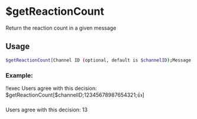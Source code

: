 # $getReactionCount

Return the reaction count in a given message

## Usage

```bash
$getReactionCount[Channel ID (optional, default is $channelID);Message ID (optional, default is $messageID);Reaction]
```

### Example:
<discord-messages>
          <discord-message :bot="false" role-color="#ffcc9a" author="Member">
        !!exec Users agree with this decision: $getReactionCount[$channelID;12345678987654321;👍]<br><br>
          </discord-message>
          <discord-message :bot="true" role-color="#0099ff" author="Custom Command" avatar="https://media.discordapp.net/avatars/725721249652670555/781224f90c3b841ba5b40678e032f74a.webp">
        Users agree with this decision: 13
        </discord-message>
</discord-messages>